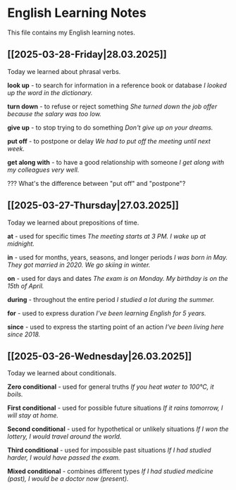 # English Learning Notes

This file contains my English learning notes.

## [[2025-03-28-Friday|28.03.2025]]

Today we learned about phrasal verbs.

**look up** - to search for information in a reference book or database
*I looked up the word in the dictionary.*

**turn down** - to refuse or reject something
*She turned down the job offer because the salary was too low.*

**give up** - to stop trying to do something
*Don't give up on your dreams.*

**put off** - to postpone or delay
*We had to put off the meeting until next week.*

**get along with** - to have a good relationship with someone
*I get along with my colleagues very well.*

??? What's the difference between "put off" and "postpone"?

## [[2025-03-27-Thursday|27.03.2025]]

Today we learned about prepositions of time.

**at** - used for specific times
*The meeting starts at 3 PM.*
*I wake up at midnight.*

**in** - used for months, years, seasons, and longer periods
*I was born in May.*
*They got married in 2020.*
*We go skiing in winter.*

**on** - used for days and dates
*The exam is on Monday.*
*My birthday is on the 15th of April.*

**during** - throughout the entire period
*I studied a lot during the summer.*

**for** - used to express duration
*I've been learning English for 5 years.*

**since** - used to express the starting point of an action
*I've been living here since 2018.*

## [[2025-03-26-Wednesday|26.03.2025]]

Today we learned about conditionals.

**Zero conditional** - used for general truths
*If you heat water to 100°C, it boils.*

**First conditional** - used for possible future situations
*If it rains tomorrow, I will stay at home.*

**Second conditional** - used for hypothetical or unlikely situations
*If I won the lottery, I would travel around the world.*

**Third conditional** - used for impossible past situations
*If I had studied harder, I would have passed the exam.*

**Mixed conditional** - combines different types
*If I had studied medicine (past), I would be a doctor now (present).*